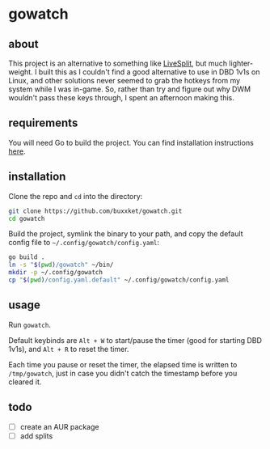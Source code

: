 # gowatch

## about
This project is an alternative to something like
[LiveSplit](https://livesplit.org/), but much lighter-weight. I built this as I
couldn't find a good alternative to use in DBD 1v1s on Linux, and other solutions never
seemed to grab the hotkeys from my system while I was in-game. So, rather than
try and figure out why DWM wouldn't pass these keys through, I spent an
afternoon making this.

## requirements
You will need Go to build the project. You can find installation instructions
[here](https://go.dev/doc/install).

## installation
Clone the repo and `cd` into the directory:
```sh
git clone https://github.com/buxxket/gowatch.git
cd gowatch
```

Build the project, symlink the binary to your path, and copy the default config
file to `~/.config/gowatch/config.yaml`:
```sh
go build .
ln -s "$(pwd)/gowatch" ~/bin/
mkdir -p ~/.config/gowatch
cp "$(pwd)/config.yaml.default" ~/.config/gowatch/config.yaml
```

## usage
Run `gowatch`.

Default keybinds are `Alt + W` to start/pause the timer (good for starting DBD
1v1s), and `Alt + R` to reset the timer.

Each time you pause or reset the timer, the elapsed time is written to
`/tmp/gowatch`, just in case you didn't catch the timestamp before you cleared
it.

## todo
- [ ] create an AUR package
- [ ] add splits
